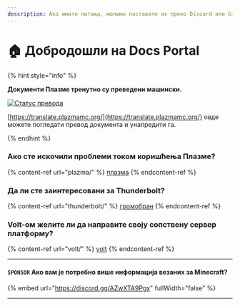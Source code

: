 ```yaml
---
description: Ако имате питања, молимо поставите их преко Discord или GitHub Diskusija.
---
```


# 🏠 Добродошли на Docs Portal

{% hint style="info" %}

**Документи Плазме тренутно су преведени машински.**

[![Статус превода](https://badge.plazmamc.org/internal/crowdin)](https://translate.plazmamc.org/)

[https://translate.plazmamc.org/](https://translate.plazmamc.org/) овде можете погледати превод документа и унапредити га.

{% endhint %}

### Ако сте искочили проблеми током коришћења Плазме?

{% content-ref url="plazma/" %}
[плазма](plazma/)
{% endcontent-ref %}

### Да ли сте заинтересовани за Thunderbolt?

{% content-ref url="thunderbolt/" %}
[громобран](thunderbolt/)
{% endcontent-ref %}

### Volt-ом желите ли да направите своју сопствену сервер платформу?

{% content-ref url="volt/" %}
[volt](volt/)
{% endcontent-ref %}

***

#### `SPONSOR` Aко вам је потребно више информација везаних за Minecraft? <a href="#etc-1" id="etc-1"></a>

{% embed url="https://discord.gg/AZwXTA9Pgx" fullWidth="false" %}

***
